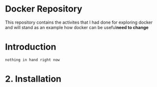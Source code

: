 # Docker Repository

This repository contains the activites that I had done for exploring docker and will stand as an example how docker can be useful**need to change** 

# Introduction

    nothing in hand right now

# 2. Installation
